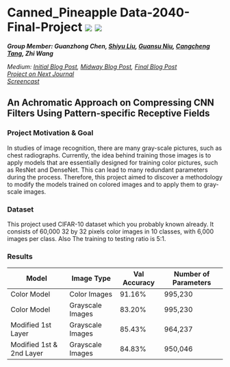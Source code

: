 # Canned_Pineapple Data-2040-Final-Project  ![](https://img.shields.io/badge/python-3.7+-pink.svg) ![](https://img.shields.io/badge/tensorflow-2.x-important.svg) 

***Group Member: Guanzhong Chen, [Shiyu Liu](https://github.com/shiyuliu1), [Guansu Niu](https://github.com/francesniu), [Cangcheng Tang](https://github.com/tangcc35), Zhi Wang***   


*Medium: [Initial Blog Post](https://bit.ly/3fTLp5h), [Midway Blog Post](https://bit.ly/2T534Ny), [Final Blog Post](https://bit.ly/CNN_Compression)*  
*[Project on Next Journal](https://bit.ly/NJ_CNN_Compression)*  
*[Screencast](https://youtu.be/rAFYVpmmK1Q)*  

## An Achromatic Approach on Compressing CNN Filters Using Pattern-specific Receptive Fields

### Project Motivation & Goal
In studies of image recognition, there are many gray-scale pictures, such as chest radiographs. Currently, the idea behind training those images is to apply models that are essentially designed for training color pictures, such as ResNet and DenseNet. This can lead to many redundant parameters during the process. Therefore, this project aimed to discover a methodology to modify the models trained on colored images and to apply them to gray-scale images.

### Dataset
This project used CIFAR-10 dataset which you probably known already. It consists of 60,000 32 by 32 pixels color images in 10 classes, with 6,000 images per class. Also The training to testing ratio is 5:1.

### Results  
| Model                    | Image Type       | Val Accuracy | Number of Parameters |
|--------------------------|------------------|--------------|----------------------|
| Color Model              | Color Images     | 91.16%       | 995,230              |
| Color Model              | Grayscale Images | 83.20%       | 995,230              |
| Modified 1st Layer       | Grayscale Images | 85.43%       | 964,237              |
| Modified 1st & 2nd Layer | Grayscale Images | 84.83%       | 950,046              |
